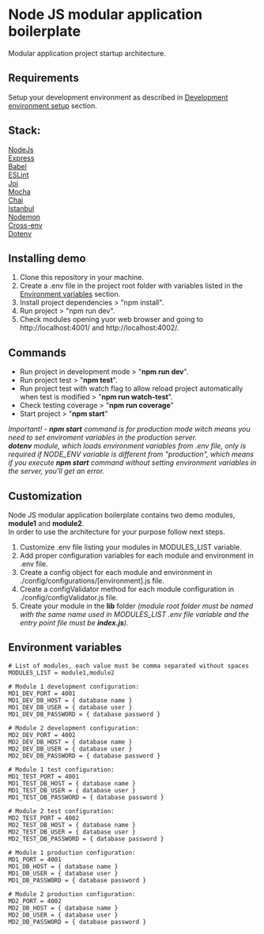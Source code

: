 # Node JS modular application boilerplate

Modular application project startup architecture.

## Requirements

Setup your development environment as described in [Development environment setup](https://github.com/FSVD/Documentation/blob/master/NodeJS-environment-and-project-setup.md) section.</a>

## Stack:

[NodeJs](https://nodejs.rg/)<br>
[Express](http://expressjs.com/)<br>
[Babel](https://babeljs.io)<br>
[ESLint](https://eslint.org)<br>
[Joi](https://github.com/hapijs/joi)<br>
[Mocha](https://mochajs.org)<br>
[Chai](https://www.chaijs.com/)<br>
[Istanbul](https://istanbul.js.org/)<br>
[Nodemon](https://nodemon.io/)<br>
[Cross-env](https://www.npmjs.com/package/cross-env)<br>
[Dotenv](https://www.npmjs.com/package/dotenv)<br>

## Installing demo

1. Clone this repository in your machine.
2. Create a .env file in the project root folder with variables listed in the [Environment variables](#environment-variables) section.
3. Install project dependencies > "npm install".
4. Run project > "npm run dev".
5. Check modules opening yuor web browser and going to http://localhost:4001/ and http://localhost:4002/.

## Commands

- Run project in development mode > "<strong>npm run dev</strong>".
- Run project test > "<strong>npm test</strong>".
- Run project test with watch flag to allow reload project automatically when test is modified > "<strong>npm run watch-test</strong>".
- Check testing coverage > "<strong>npm run coverage</strong>"
- Start project > "<strong>npm start</strong>"

<i>Important! - <strong>npm start</strong> command is for production mode witch means you need to set enviroment variables in the production server.<br><strong>dotenv</strong> module, which loads environment variables from .env file, only is required if NODE_ENV variable is different from "production", which means if you execute <strong>npm start</strong> command without setting environment variables in the server, you'll get an error.</i>

## Customization

Node JS modular application boilerplate contains two demo modules, <strong>module1</strong> and <strong>module2</strong>.<br>
In order to use the architecture for your purpose follow next steps.

1. Customize .env file listing your modules in MODULES_LIST variable.
2. Add proper configuration variables for each module and environment in .env file.
3. Create a config object for each module and environment in ./config/configurations/[environment].js file.
4. Create a configValidator method for each module configuration in ./config/configValidator.js file.
5. Create your module in the <strong>lib</strong> folder <i>(module root folder must be named with the same name used in MODULES_LIST .env file variable and the entry point file must be <strong>index.js</strong>).</i>

## Environment variables

```
# List of modules, each value must be comma separated without spaces
MODULES_LIST = module1,module2

# Module 1 development configuration:
MD1_DEV_PORT = 4001
MD1_DEV_DB_HOST = { database name }
MD1_DEV_DB_USER = { database user }
MD1_DEV_DB_PASSWORD = { database password }

# Module 2 development configuration:
MD2_DEV_PORT = 4002
MD2_DEV_DB_HOST = { database name }
MD2_DEV_DB_USER = { database user }
MD2_DEV_DB_PASSWORD = { database password }

# Module 1 test configuration:
MD1_TEST_PORT = 4001
MD1_TEST_DB_HOST = { database name }
MD1_TEST_DB_USER = { database user }
MD1_TEST_DB_PASSWORD = { database password }

# Module 2 test configuration:
MD2_TEST_PORT = 4002
MD2_TEST_DB_HOST = { database name }
MD2_TEST_DB_USER = { database user }
MD2_TEST_DB_PASSWORD = { database password }

# Module 1 production configuration:
MD1_PORT = 4001
MD1_DB_HOST = { database name }
MD1_DB_USER = { database user }
MD1_DB_PASSWORD = { database password }

# Module 2 production configuration:
MD2_PORT = 4002
MD2_DB_HOST = { database name }
MD2_DB_USER = { database user }
MD2_DB_PASSWORD = { database password }
```
